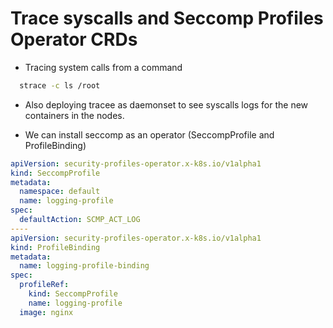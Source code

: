 # Trace syscalls and Seccomp Profiles Operator CRDs

- Tracing system calls from a command 

```bash
  strace -c ls /root
```

- Also deploying tracee as daemonset to see syscalls logs for the new containers in the nodes.


- We can install seccomp as an operator (SeccompProfile and ProfileBinding) 

```yaml
apiVersion: security-profiles-operator.x-k8s.io/v1alpha1
kind: SeccompProfile
metadata:
  namespace: default
  name: logging-profile
spec:
  defaultAction: SCMP_ACT_LOG
----
apiVersion: security-profiles-operator.x-k8s.io/v1alpha1
kind: ProfileBinding
metadata:
  name: logging-profile-binding
spec:
  profileRef:
    kind: SeccompProfile
    name: logging-profile
  image: nginx
```